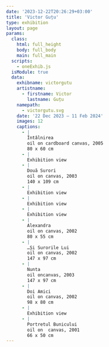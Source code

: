 ```yaml
---
date: '2023-12-22T20:26:29+03:00'
title: 'Victor Guțu'
type: exhibition
layout: page
params:
  class:
    html: full_height
    body: full_body
    main: full_main
  scripts:
    - oneExhib.js
  isModule: true  
  data:
    exhibname: victorgutu
    artistname:
      - firstname: Victor
        lastname: Guțu
    namepath: 
      - victorgutu.svg
    date: '22 Dec 2023 — 11 Feb 2024'
    images: 12
    captions:
      - |
        Întâlnirea
        oil on cardboard canvas, 2005
        80 x 60 cm
      - |
        Exhibition view
      - |
        Două Surori
        oil on canvas, 2003
        140 x 109 cm
      - |
        Exhibition view
      - |
        Exhibition view
      - |
        Exhibition view
      - |
        Alexandra
        oil on canvas, 2002
        80 x 55 cm
      - |
        …Și Surorile Lui
        oil on canvas, 2002
        147 x 97 cm
      - |
        Nunta
        oil oncanvas, 2003
        147 x 97 cm
      - |
        Doi Amici
        oil on canvas, 2002
        98 x 80 cm
      - |
        Exhibition view
      - |
        Portretul Bunicului
        oil on  canvas, 2001
        66 x 50 cm
---
```

